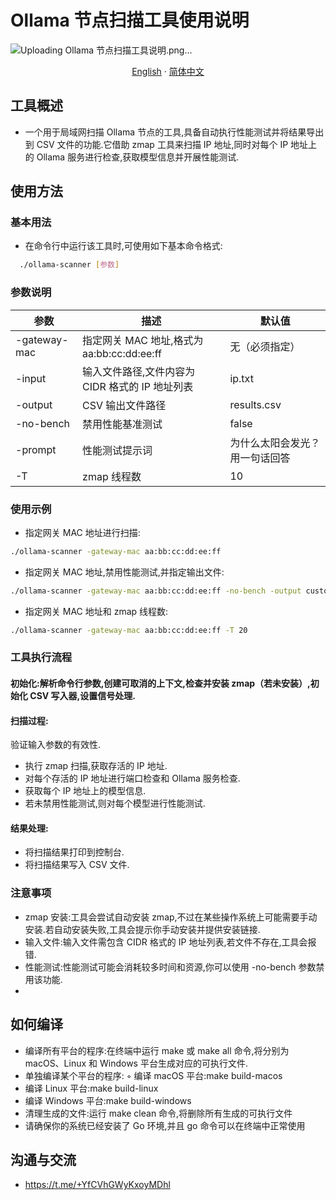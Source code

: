 # Ollama 节点扫描工具使用说明
![Uploading Ollama 节点扫描工具说明.png…]()

<p align="center">
  <a href="/README-en.md">English</a>
  ·
  <a href="/README.md">简体中文</a>
</p>

## 工具概述
- 一个用于局域网扫描 Ollama 节点的工具,具备自动执行性能测试并将结果导出到 CSV 文件的功能.它借助 zmap 工具来扫描 IP 地址,同时对每个 IP 地址上的 Ollama 服务进行检查,获取模型信息并开展性能测试.

## 使用方法

###  基本用法
- 在命令行中运行该工具时,可使用如下基本命令格式:
  
```bash
  ./ollama-scanner [参数]

```
### 参数说明
| 参数 | 描述 | 默认值 | 
| --- | --- | --- | 
| -gateway-mac | 指定网关 MAC 地址,格式为 aa:bb:cc:dd:ee:ff | 无（必须指定） | 
| -input | 输入文件路径,文件内容为 CIDR 格式的 IP 地址列表 | ip.txt | 
| -output | CSV 输出文件路径 | results.csv | 
| -no-bench | 禁用性能基准测试 | false | 
| -prompt | 性能测试提示词 | 为什么太阳会发光？用一句话回答 | 
| -T | zmap 线程数 | 10 |

### 使用示例
- 指定网关 MAC 地址进行扫描:

```bash
./ollama-scanner -gateway-mac aa:bb:cc:dd:ee:ff

```

- 指定网关 MAC 地址,禁用性能测试,并指定输出文件:
  
```bash
./ollama-scanner -gateway-mac aa:bb:cc:dd:ee:ff -no-bench -output custom.csv

```

- 指定网关 MAC 地址和 zmap 线程数:

```bash
./ollama-scanner -gateway-mac aa:bb:cc:dd:ee:ff -T 20

```

### 工具执行流程

#### 初始化:解析命令行参数,创建可取消的上下文,检查并安装 zmap（若未安装）,初始化 CSV 写入器,设置信号处理.
#### 扫描过程:
   验证输入参数的有效性.
- 执行 zmap 扫描,获取存活的 IP 地址.
- 对每个存活的 IP 地址进行端口检查和 Ollama 服务检查.
- 获取每个 IP 地址上的模型信息.
- 若未禁用性能测试,则对每个模型进行性能测试.
#### 结果处理:
- 将扫描结果打印到控制台.
- 将扫描结果写入 CSV 文件.
### 注意事项
- zmap 安装:工具会尝试自动安装 zmap,不过在某些操作系统上可能需要手动安装.若自动安装失败,工具会提示你手动安装并提供安装链接.
- 输入文件:输入文件需包含 CIDR 格式的 IP 地址列表,若文件不存在,工具会报错.
- 性能测试:性能测试可能会消耗较多时间和资源,你可以使用 -no-bench 参数禁用该功能.
- 
## 如何编译
- 编译所有平台的程序:在终端中运行 make 或 make all 命令,将分别为 macOS、Linux 和 Windows 平台生成对应的可执行文件.
- 单独编译某个平台的程序: ◦ 编译 macOS 平台:make build-macos
- 编译 Linux 平台:make build-linux
- 编译 Windows 平台:make build-windows
- 清理生成的文件:运行 make clean 命令,将删除所有生成的可执行文件
- 请确保你的系统已经安装了 Go 环境,并且 go 命令可以在终端中正常使用

## 沟通与交流
- https://t.me/+YfCVhGWyKxoyMDhl


